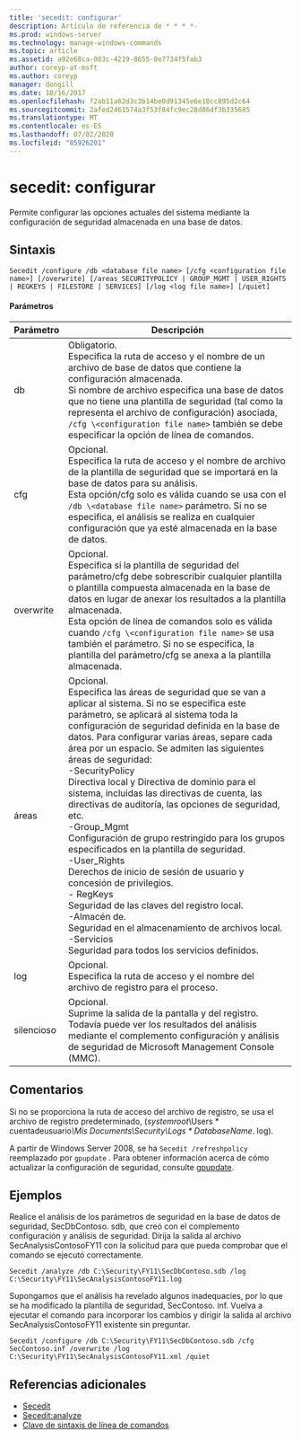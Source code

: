 ```yaml
---
title: 'secedit: configurar'
description: Artículo de referencia de * * * *-
ms.prod: windows-server
ms.technology: manage-windows-commands
ms.topic: article
ms.assetid: a92e68ca-003c-4219-8655-0e7734f5fab3
author: coreyp-at-msft
ms.author: coreyp
manager: dongill
ms.date: 10/16/2017
ms.openlocfilehash: f2ab11a62d3c3b14be0d91345e6e18cc895d2c64
ms.sourcegitcommit: 2afed2461574a3f53f84fc9ec28d86df3b335685
ms.translationtype: MT
ms.contentlocale: es-ES
ms.lasthandoff: 07/02/2020
ms.locfileid: "85926201"
---
```

# <a name="seceditconfigure"></a>secedit: configurar



Permite configurar las opciones actuales del sistema mediante la configuración de seguridad almacenada en una base de datos.

## <a name="syntax"></a>Sintaxis

```
Secedit /configure /db <database file name> [/cfg <configuration file name>] [/overwrite] [/areas SECURITYPOLICY | GROUP_MGMT | USER_RIGHTS | REGKEYS | FILESTORE | SERVICES] [/log <log file name>] [/quiet]
```

#### <a name="parameters"></a>Parámetros

|Parámetro|Descripción|
|---------|-----------|
|db|Obligatorio.</br>Especifica la ruta de acceso y el nombre de un archivo de base de datos que contiene la configuración almacenada.</br>Si nombre de archivo especifica una base de datos que no tiene una plantilla de seguridad (tal como la representa el archivo de configuración) asociada, `/cfg \<configuration file name>` también se debe especificar la opción de línea de comandos.|
|cfg|Opcional.</br>Especifica la ruta de acceso y el nombre de archivo de la plantilla de seguridad que se importará en la base de datos para su análisis.</br>Esta opción/cfg solo es válida cuando se usa con el `/db \<database file name>` parámetro. Si no se especifica, el análisis se realiza en cualquier configuración que ya esté almacenada en la base de datos.|
|overwrite|Opcional.</br>Especifica si la plantilla de seguridad del parámetro/cfg debe sobrescribir cualquier plantilla o plantilla compuesta almacenada en la base de datos en lugar de anexar los resultados a la plantilla almacenada.</br>Esta opción de línea de comandos solo es válida cuando `/cfg \<configuration file name>` se usa también el parámetro. Si no se especifica, la plantilla del parámetro/cfg se anexa a la plantilla almacenada.|
|áreas|Opcional.</br>Especifica las áreas de seguridad que se van a aplicar al sistema. Si no se especifica este parámetro, se aplicará al sistema toda la configuración de seguridad definida en la base de datos. Para configurar varias áreas, separe cada área por un espacio. Se admiten las siguientes áreas de seguridad:</br>-SecurityPolicy</br>    Directiva local y Directiva de dominio para el sistema, incluidas las directivas de cuenta, las directivas de auditoría, las opciones de seguridad, etc.</br>-Group_Mgmt</br>    Configuración de grupo restringido para los grupos especificados en la plantilla de seguridad.</br>-User_Rights</br>    Derechos de inicio de sesión de usuario y concesión de privilegios.</br>- RegKeys</br>    Seguridad de las claves del registro local.</br>-Almacén de.</br>    Seguridad en el almacenamiento de archivos local.</br>-Servicios</br>    Seguridad para todos los servicios definidos.|
|log|Opcional.</br>Especifica la ruta de acceso y el nombre del archivo de registro para el proceso.|
|silencioso|Opcional.</br>Suprime la salida de la pantalla y del registro. Todavía puede ver los resultados del análisis mediante el complemento configuración y análisis de seguridad de Microsoft Management Console (MMC).|

## <a name="remarks"></a>Comentarios

Si no se proporciona la ruta de acceso del archivo de registro, se usa el archivo de registro predeterminado, (*systemroot*\Users \* cuentadeusuario<em>\Mis Documents\Security\Logs \* DatabaseName</em>. log).

A partir de Windows Server 2008, se ha `Secedit /refreshpolicy` reemplazado por `gpupdate` . Para obtener información acerca de cómo actualizar la configuración de seguridad, consulte [gpupdate](gpupdate.md).

## <a name="examples"></a>Ejemplos

Realice el análisis de los parámetros de seguridad en la base de datos de seguridad, SecDbContoso. sdb, que creó con el complemento configuración y análisis de seguridad. Dirija la salida al archivo SecAnalysisContosoFY11 con la solicitud para que pueda comprobar que el comando se ejecutó correctamente.
```
Secedit /analyze /db C:\Security\FY11\SecDbContoso.sdb /log C:\Security\FY11\SecAnalysisContosoFY11.log
```
Supongamos que el análisis ha revelado algunos inadequacies, por lo que se ha modificado la plantilla de seguridad, SecContoso. inf. Vuelva a ejecutar el comando para incorporar los cambios y dirigir la salida al archivo SecAnalysisContosoFY11 existente sin preguntar.
```
Secedit /configure /db C:\Security\FY11\SecDbContoso.sdb /cfg SecContoso.inf /overwrite /log C:\Security\FY11\SecAnalysisContosoFY11.xml /quiet
```

## <a name="additional-references"></a>Referencias adicionales

-   [Secedit](secedit.md)
-   [Secedit:analyze](secedit-analyze.md)
- [Clave de sintaxis de línea de comandos](command-line-syntax-key.md)